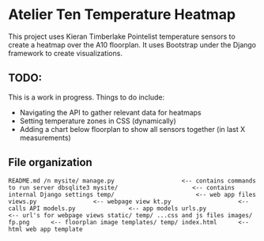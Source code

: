 # Atelier Ten Temperature Heatmap

This project uses  Kieran Timberlake Pointelist temperature sensors to create a heatmap over the A10 floorplan. It uses Bootstrap under the Django framework to create visualizations.

## TODO: ##
This is a work in progress. Things to do include:
* Navigating the API to gather relevant data for heatmaps
* Setting temperature zones in CSS (dynamically)
* Adding a chart below floorplan to show all sensors together (in last X measurements)

## File organization ##

`README.md /n
mysite/
	manage.py       			<-- contains commands to run server
	dbsqlite3
	mysite/						<-- contains internal Django settings
	temp/						<-- web app files
		views.py 				<-- webpage view
		kt.py 					<-- calls API
		models.py 				<-- app models
		urls.py 				<-- url's for webpage views
		static/
			temp/
				...css and js files
				images/
					fp.png 		<-- floorplan image
		templates/
			temp/
				index.html 		<-- html web app template`